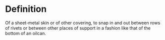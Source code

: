 # Definition

Of a sheet-metal skin or of other covering, to snap in and out between
rows of rivets or between other places of support in a fashion like that
of the bottom of an oilcan.
